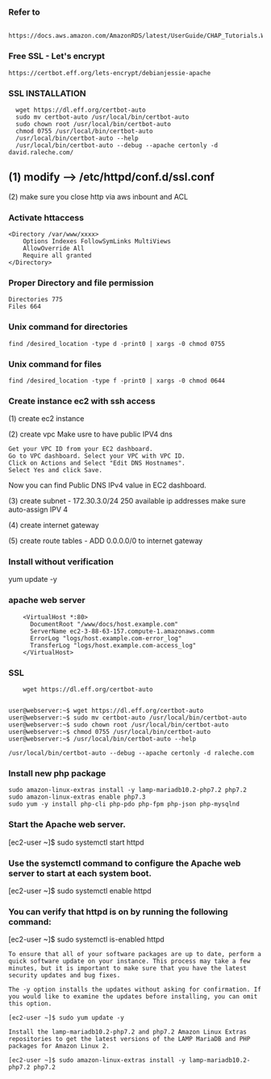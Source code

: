 


### Refer to 
```
 https://docs.aws.amazon.com/AmazonRDS/latest/UserGuide/CHAP_Tutorials.WebServerDB.CreateWebServer.html
```

### Free SSL - Let's encrypt 
```
https://certbot.eff.org/lets-encrypt/debianjessie-apache
```
### SSL INSTALLATION
```
  wget https://dl.eff.org/certbot-auto
  sudo mv certbot-auto /usr/local/bin/certbot-auto
  sudo chown root /usr/local/bin/certbot-auto
  chmod 0755 /usr/local/bin/certbot-auto
  /usr/local/bin/certbot-auto --help
  /usr/local/bin/certbot-auto --debug --apache certonly -d david.raleche.com/
```

(1) modify  --> /etc/httpd/conf.d/ssl.conf 
-------
(2) make sure you close http via aws inbount and ACL


### Activate httaccess
    <Directory /var/www/xxxx>
        Options Indexes FollowSymLinks MultiViews
        AllowOverride All
        Require all granted
    </Directory>

### Proper Directory and file permission
    Directories 775
    Files 664

### Unix command for directories
```
find /desired_location -type d -print0 | xargs -0 chmod 0755
```

### Unix command for files
```
find /desired_location -type f -print0 | xargs -0 chmod 0644
```



### Create instance ec2 with ssh access

(1) create ec2 instance

(2) create vpc
Make usre to have public IPV4 dns 

    Get your VPC ID from your EC2 dashboard.
    Go to VPC dashboard. Select your VPC with VPC ID.
    Click on Actions and Select "Edit DNS Hostnames".
    Select Yes and click Save.

Now you can find Public DNS IPv4 value in EC2 dashboard.


(3) create subnet - 172.30.3.0/24 250 available ip addresses
make sure auto-assign IPV 4

(4) create internet gateway 

(5) create route tables - 
ADD 0.0.0.0/0 to internet gateway



### Install without verification
yum update -y


### apache web server
        <VirtualHost *:80>
          DocumentRoot "/www/docs/host.example.com"
          ServerName ec2-3-88-63-157.compute-1.amazonaws.comm
          ErrorLog "logs/host.example.com-error_log"
          TransferLog "logs/host.example.com-access_log"
        </VirtualHost>


### SSL
        wget https://dl.eff.org/certbot-auto


    user@webserver:~$ wget https://dl.eff.org/certbot-auto
    user@webserver:~$ sudo mv certbot-auto /usr/local/bin/certbot-auto
    user@webserver:~$ sudo chown root /usr/local/bin/certbot-auto
    user@webserver:~$ chmod 0755 /usr/local/bin/certbot-auto
    user@webserver:~$ /usr/local/bin/certbot-auto --help

    /usr/local/bin/certbot-auto --debug --apache certonly -d raleche.com

### Install new php package
```
sudo amazon-linux-extras install -y lamp-mariadb10.2-php7.2 php7.2
sudo amazon-linux-extras enable php7.3
sudo yum -y install php-cli php-pdo php-fpm php-json php-mysqlnd
```



### Start the Apache web server.

[ec2-user ~]$ sudo systemctl start httpd

### Use the systemctl command to configure the Apache web server to start at each system boot.

[ec2-user ~]$ sudo systemctl enable httpd

### You can verify that httpd is on by running the following command:

[ec2-user ~]$ sudo systemctl is-enabled httpd



```
To ensure that all of your software packages are up to date, perform a quick software update on your instance. This process may take a few minutes, but it is important to make sure that you have the latest security updates and bug fixes.

The -y option installs the updates without asking for confirmation. If you would like to examine the updates before installing, you can omit this option.

[ec2-user ~]$ sudo yum update -y

Install the lamp-mariadb10.2-php7.2 and php7.2 Amazon Linux Extras repositories to get the latest versions of the LAMP MariaDB and PHP packages for Amazon Linux 2.

[ec2-user ~]$ sudo amazon-linux-extras install -y lamp-mariadb10.2-php7.2 php7.2
```
